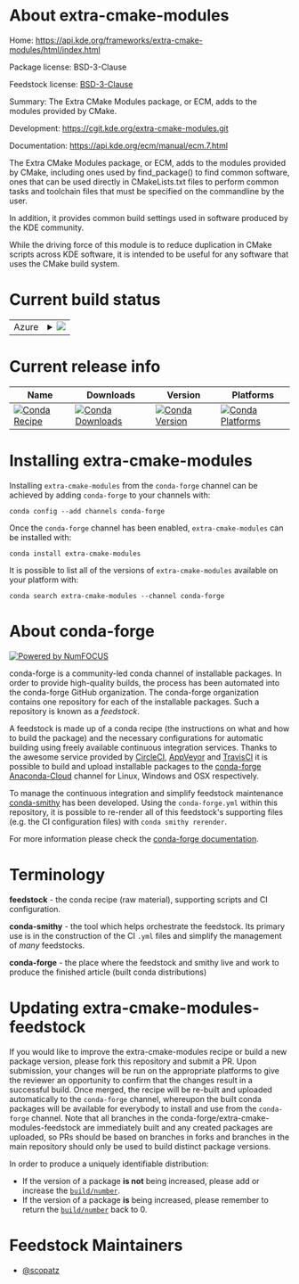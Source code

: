 About extra-cmake-modules
=========================

Home: https://api.kde.org/frameworks/extra-cmake-modules/html/index.html

Package license: BSD-3-Clause

Feedstock license: [BSD-3-Clause](https://github.com/conda-forge/extra-cmake-modules-feedstock/blob/master/LICENSE.txt)

Summary: The Extra CMake Modules package, or ECM, adds to the modules provided by CMake.

Development: https://cgit.kde.org/extra-cmake-modules.git

Documentation: https://api.kde.org/ecm/manual/ecm.7.html

The Extra CMake Modules package, or ECM, adds to the modules provided by CMake,
including ones used by find_package() to find common software, ones that can be
used directly in CMakeLists.txt files to perform common tasks and toolchain files
that must be specified on the commandline by the user.

In addition, it provides common build settings used in software produced by the KDE community.

While the driving force of this module is to reduce duplication in CMake scripts
across KDE software, it is intended to be useful for any software that uses the
CMake build system.


Current build status
====================


<table>
    
  <tr>
    <td>Azure</td>
    <td>
      <details>
        <summary>
          <a href="https://dev.azure.com/conda-forge/feedstock-builds/_build/latest?definitionId=8458&branchName=master">
            <img src="https://dev.azure.com/conda-forge/feedstock-builds/_apis/build/status/extra-cmake-modules-feedstock?branchName=master">
          </a>
        </summary>
        <table>
          <thead><tr><th>Variant</th><th>Status</th></tr></thead>
          <tbody><tr>
              <td>linux_64</td>
              <td>
                <a href="https://dev.azure.com/conda-forge/feedstock-builds/_build/latest?definitionId=8458&branchName=master">
                  <img src="https://dev.azure.com/conda-forge/feedstock-builds/_apis/build/status/extra-cmake-modules-feedstock?branchName=master&jobName=linux&configuration=linux_64_" alt="variant">
                </a>
              </td>
            </tr>
          </tbody>
        </table>
      </details>
    </td>
  </tr>
</table>

Current release info
====================

| Name | Downloads | Version | Platforms |
| --- | --- | --- | --- |
| [![Conda Recipe](https://img.shields.io/badge/recipe-extra--cmake--modules-green.svg)](https://anaconda.org/conda-forge/extra-cmake-modules) | [![Conda Downloads](https://img.shields.io/conda/dn/conda-forge/extra-cmake-modules.svg)](https://anaconda.org/conda-forge/extra-cmake-modules) | [![Conda Version](https://img.shields.io/conda/vn/conda-forge/extra-cmake-modules.svg)](https://anaconda.org/conda-forge/extra-cmake-modules) | [![Conda Platforms](https://img.shields.io/conda/pn/conda-forge/extra-cmake-modules.svg)](https://anaconda.org/conda-forge/extra-cmake-modules) |

Installing extra-cmake-modules
==============================

Installing `extra-cmake-modules` from the `conda-forge` channel can be achieved by adding `conda-forge` to your channels with:

```
conda config --add channels conda-forge
```

Once the `conda-forge` channel has been enabled, `extra-cmake-modules` can be installed with:

```
conda install extra-cmake-modules
```

It is possible to list all of the versions of `extra-cmake-modules` available on your platform with:

```
conda search extra-cmake-modules --channel conda-forge
```


About conda-forge
=================

[![Powered by NumFOCUS](https://img.shields.io/badge/powered%20by-NumFOCUS-orange.svg?style=flat&colorA=E1523D&colorB=007D8A)](http://numfocus.org)

conda-forge is a community-led conda channel of installable packages.
In order to provide high-quality builds, the process has been automated into the
conda-forge GitHub organization. The conda-forge organization contains one repository
for each of the installable packages. Such a repository is known as a *feedstock*.

A feedstock is made up of a conda recipe (the instructions on what and how to build
the package) and the necessary configurations for automatic building using freely
available continuous integration services. Thanks to the awesome service provided by
[CircleCI](https://circleci.com/), [AppVeyor](https://www.appveyor.com/)
and [TravisCI](https://travis-ci.com/) it is possible to build and upload installable
packages to the [conda-forge](https://anaconda.org/conda-forge)
[Anaconda-Cloud](https://anaconda.org/) channel for Linux, Windows and OSX respectively.

To manage the continuous integration and simplify feedstock maintenance
[conda-smithy](https://github.com/conda-forge/conda-smithy) has been developed.
Using the ``conda-forge.yml`` within this repository, it is possible to re-render all of
this feedstock's supporting files (e.g. the CI configuration files) with ``conda smithy rerender``.

For more information please check the [conda-forge documentation](https://conda-forge.org/docs/).

Terminology
===========

**feedstock** - the conda recipe (raw material), supporting scripts and CI configuration.

**conda-smithy** - the tool which helps orchestrate the feedstock.
                   Its primary use is in the construction of the CI ``.yml`` files
                   and simplify the management of *many* feedstocks.

**conda-forge** - the place where the feedstock and smithy live and work to
                  produce the finished article (built conda distributions)


Updating extra-cmake-modules-feedstock
======================================

If you would like to improve the extra-cmake-modules recipe or build a new
package version, please fork this repository and submit a PR. Upon submission,
your changes will be run on the appropriate platforms to give the reviewer an
opportunity to confirm that the changes result in a successful build. Once
merged, the recipe will be re-built and uploaded automatically to the
`conda-forge` channel, whereupon the built conda packages will be available for
everybody to install and use from the `conda-forge` channel.
Note that all branches in the conda-forge/extra-cmake-modules-feedstock are
immediately built and any created packages are uploaded, so PRs should be based
on branches in forks and branches in the main repository should only be used to
build distinct package versions.

In order to produce a uniquely identifiable distribution:
 * If the version of a package **is not** being increased, please add or increase
   the [``build/number``](https://docs.conda.io/projects/conda-build/en/latest/resources/define-metadata.html#build-number-and-string).
 * If the version of a package **is** being increased, please remember to return
   the [``build/number``](https://docs.conda.io/projects/conda-build/en/latest/resources/define-metadata.html#build-number-and-string)
   back to 0.

Feedstock Maintainers
=====================

* [@scopatz](https://github.com/scopatz/)

